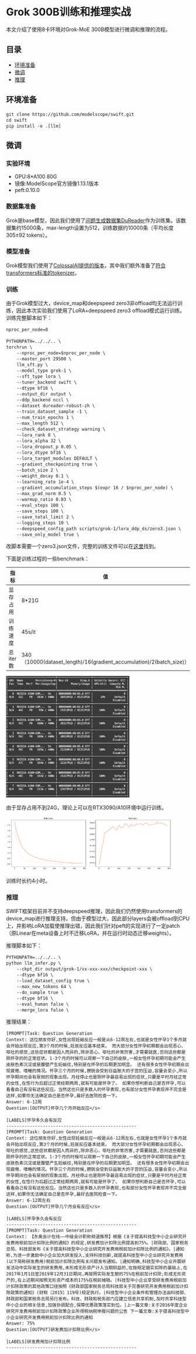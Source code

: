 
# Grok 300B训练和推理实战

本文介绍了使用8卡环境对Grok-MoE 300B模型进行微调和推理的流程。


## 目录
- [环境准备](#环境准备)
- [微调](#微调)
- [推理](#推理)

## 环境准备
```shell
git clone https://github.com/modelscope/swift.git
cd swift
pip install -e .[llm]
```

## 微调

### 实验环境

- GPU:8*A100 80G
- 镜像:ModelScope官方镜像1.13.1版本
- peft:0.10.0

### 数据集准备

Grok是base模型，因此我们使用了[问题生成数据集DuReader](https://www.modelscope.cn/datasets/modelscope/DuReader_robust-QG/summary)作为训练集。该数据集约15000条，max-length设置为512，训练数据约10000条（平均长度305±92 tokens）。

### 模型准备

Grok模型我们使用了[ColossalAI提供的版本](https://www.modelscope.cn/models/colossalai/grok-1-pytorch/summary)，其中我们额外准备了[符合transformers标准的tokenizer](https://www.modelscope.cn/models/AI-ModelScope/grok-1-tokenizer/summary)。

### 训练

由于Grok模型过大，device_map和deepspeed zero3非offload均无法运行训练，因此本次实验我们使用了LoRA+deepspeed zero3 offload模式运行训练。训练完整脚本如下：

```shell
nproc_per_node=8

PYTHONPATH=../../.. \
torchrun \
    --nproc_per_node=$nproc_per_node \
    --master_port 29500 \
    llm_sft.py \
    --model_type grok-1 \
    --sft_type lora \
    --tuner_backend swift \
    --dtype bf16 \
    --output_dir output \
    --ddp_backend nccl \
    --dataset dureader-robust-zh \
    --train_dataset_sample -1 \
    --num_train_epochs 1 \
    --max_length 512 \
    --check_dataset_strategy warning \
    --lora_rank 8 \
    --lora_alpha 32 \
    --lora_dropout_p 0.05 \
    --lora_dtype bf16 \
    --lora_target_modules DEFAULT \
    --gradient_checkpointing true \
    --batch_size 2 \
    --weight_decay 0.1 \
    --learning_rate 1e-4 \
    --gradient_accumulation_steps $(expr 16 / $nproc_per_node) \
    --max_grad_norm 0.5 \
    --warmup_ratio 0.03 \
    --eval_steps 100 \
    --save_steps 100 \
    --save_total_limit 2 \
    --logging_steps 10 \
    --deepspeed_config_path scripts/grok-1/lora_ddp_ds/zero3.json \
    --save_only_model true \
```

改脚本需要一个zero3.json文件，完整的训练文件可以在[这里](https://github.com/modelscope/swift/tree/main/examples/pytorch/llm/scripts/grok-1/lora_ddp_ds)找到。

下面是训练过程的一些benchmark：

| 指标     | 值                                                           |
| -------- | ------------------------------------------------------------ |
| 显存占用 | 8*21G                                                        |
| 训练速度 | 45s/it                                                       |
| 总iter数 | 340（10000(dataset_length)/16(gradient_accumulation)/2(batch_size)） |

<img src="../../resources/image-20240329122854204.png" alt="image-20240329122854204" style="zoom: 33%;" />

由于显存占用不到24G，理论上可以在RTX3090/A10环境中运行训练。

<img src="../../resources/grok_train_loss.png" alt="train_loss (1)" style="zoom:33%;" />

<img src="../../resources/grok_train_acc.png" alt="train_acc" style="zoom:33%;" />

训练时长约4小时。

### 推理

SWIFT框架目前并不支持deepspeed推理，因此我们仍然使用transformers的device_map进行推理支持。但由于模型过大，因此部分layers会被offload到CPU上，并影响LoRA加载使推理出错，因此我们针对peft的实现进行了一定patch（原Linear在meta设备上时不迁移LoRA，并在运行时动态迁移weights）。

推理脚本如下：

```shell
PYTHONPATH=../../.. \
python llm_infer.py \
	--ckpt_dir output/grok-1/vx-xxx-xxx/checkpoint-xxx \
	--dtype bf16 \
    --load_dataset_config true \
    --max_new_tokens 64 \
    --do_sample true \
    --dtype bf16 \
    --eval_human false \
    --merge_lora false \
```

推理结果：

```text
[PROMPT]Task: Question Generation
Context: 这位朋友你好,女性出现妊娠反应一般是从6-12周左右,也就是女性怀孕1个多月就会开始出现反应,第3个月的时候,妊辰反应基本结束。 而大部分女性怀孕初期都会出现恶心、呕吐的感觉,这些症状都是因人而异的,除非恶心、呕吐的非常厉害,才需要就医,否则这些都是刚怀孕的的正常症状。1-3个月的时候可以观察一下自己的皮肤,一般女性怀孕初期可能会产生皮肤色素沉淀或是腹壁产生妊娠纹,特别是在怀孕的后期更加明显。 还有很多女性怀孕初期会出现疲倦、嗜睡的情况。怀孕三个月的时候,膀胱会受到日益胀大的子宫的压迫,容量会变小,所以怀孕期间也会有尿频的现象出现。月经停止也是刚怀孕最容易出现的症状,只要是平时月经正常的女性,在性行为后超过正常经期两周,就有可能是怀孕了。 如果你想判断自己是否怀孕,可以看看自己有没有这些反应。当然这也只是多数人的怀孕表现,也有部分女性怀孕表现并不完全是这样,如果你无法确定自己是否怀孕,最好去医院检查一下。
Answer: 6-12周
Question:[OUTPUT]怀孕几个月开始反应</s>

[LABELS]怀孕多久会有反应
--------------------------------------------------
[PROMPT]Task: Question Generation
Context: 这位朋友你好,女性出现妊娠反应一般是从6-12周左右,也就是女性怀孕1个多月就会开始出现反应,第3个月的时候,妊辰反应基本结束。 而大部分女性怀孕初期都会出现恶心、呕吐的感觉,这些症状都是因人而异的,除非恶心、呕吐的非常厉害,才需要就医,否则这些都是刚怀孕的的正常症状。1-3个月的时候可以观察一下自己的皮肤,一般女性怀孕初期可能会产生皮肤色素沉淀或是腹壁产生妊娠纹,特别是在怀孕的后期更加明显。 还有很多女性怀孕初期会出现疲倦、嗜睡的情况。怀孕三个月的时候,膀胱会受到日益胀大的子宫的压迫,容量会变小,所以怀孕期间也会有尿频的现象出现。月经停止也是刚怀孕最容易出现的症状,只要是平时月经正常的女性,在性行为后超过正常经期两周,就有可能是怀孕了。 如果你想判断自己是否怀孕,可以看看自己有没有这些反应。当然这也只是多数人的怀孕表现,也有部分女性怀孕表现并不完全是这样,如果你无法确定自己是否怀孕,最好去医院检查一下。
Answer: 6-12周左右
Question:[OUTPUT]怀孕几个月会有反应</s>

[LABELS]怀孕多久会有反应
--------------------------------------------------
[PROMPT]Task: Question Generation
Context: 【东奥会计在线——中级会计职称频道推荐】根据《关于提高科技型中小企业研究开发费用税前加计扣除比例的通知》的规定,研发费加计扣除比例提高到75%。|财政部、国家税务总局、科技部发布《关于提高科技型中小企业研究开发费用税前加计扣除比例的通知》。|通知称,为进一步激励中小企业加大研发投入,支持科技创新,就提高科技型中小企业研究开发费用(以下简称研发费用)税前加计扣除比例有关问题发布通知。|通知明确,科技型中小企业开展研发活动中实际发生的研发费用,未形成无形资产计入当期损益的,在按规定据实扣除的基础上,在2017年1月1日至2019年12月31日期间,再按照实际发生额的75%在税前加计扣除;形成无形资产的,在上述期间按照无形资产成本的175%在税前摊销。|科技型中小企业享受研发费用税前加计扣除政策的其他政策口径按照《财政部国家税务总局科技部关于完善研究开发费用税前加计扣除政策的通知》(财税〔2015〕119号)规定执行。|科技型中小企业条件和管理办法由科技部、财政部和国家税务总局另行发布。科技、财政和税务部门应建立信息共享机制,及时共享科技型中小企业的相关信息,加强协调配合,保障优惠政策落实到位。|上一篇文章:关于2016年度企业研究开发费用税前加计扣除政策企业所得税纳税申报问题的公告 下一篇文章:关于提高科技型中小企业研究开发费用税前加计扣除比例的通知
Answer: 75%
Question:[OUTPUT]研发费加计扣除比例</s>

[LABELS]研发费用加计扣除比例
--------------------------------------------------
```
